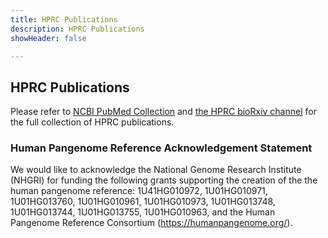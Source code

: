 ```yaml
---
title: HPRC Publications
description: HPRC Publications
showHeader: false

---
```


## HPRC Publications

Please refer to [NCBI PubMed Collection](https://pubmed.ncbi.nlm.nih.gov/collections/64481421/?sort=pubdate) and [the HPRC bioRxiv channel](https://connect.biorxiv.org/relate/content/215) for the full collection of HPRC publications.


### Human Pangenome Reference Acknowledgement Statement


We would like to acknowledge the National Genome Research Institute (NHGRI) for funding the following grants supporting the creation of the the human pangenome reference: 1U41HG010972, 1U01HG010971, 1U01HG013760, 1U01HG010961, 1U01HG010973, 1U01HG013748, 1U01HG013744, 1U01HG013755, 1U01HG010963, and the Human Pangenome Reference Consortium (<https://humanpangenome.org/>).

